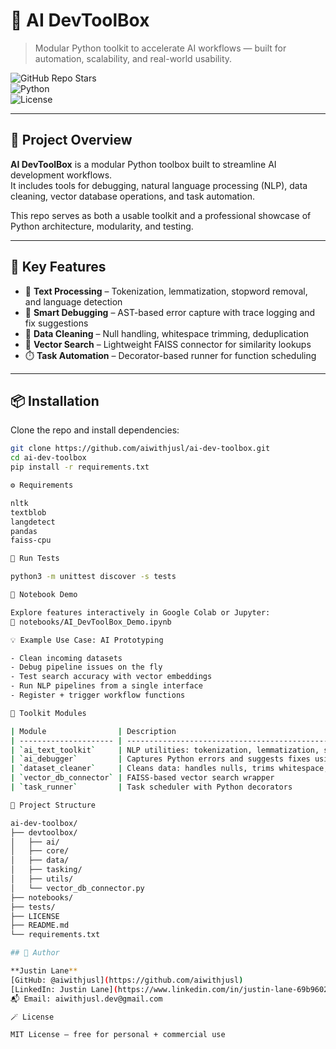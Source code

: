 # 🧠 AI DevToolBox

> Modular Python toolkit to accelerate AI workflows — built for automation, scalability, and real-world usability.

![GitHub Repo Stars](https://img.shields.io/github/stars/aiwithjusl/ai-dev-toolbox?style=social)  
![Python](https://img.shields.io/badge/Python-3.10%2B-blue)  
![License](https://img.shields.io/github/license/aiwithjusl/ai-dev-toolbox)

---

## 🚀 Project Overview

**AI DevToolBox** is a modular Python toolbox built to streamline AI development workflows.  
It includes tools for debugging, natural language processing (NLP), data cleaning, vector database operations, and task automation.

This repo serves as both a usable toolkit and a professional showcase of Python architecture, modularity, and testing.

---

## 🔧 Key Features

- 🧠 **Text Processing** – Tokenization, lemmatization, stopword removal, and language detection  
- 🐞 **Smart Debugging** – AST-based error capture with trace logging and fix suggestions  
- 🧹 **Data Cleaning** – Null handling, whitespace trimming, deduplication  
- 🧭 **Vector Search** – Lightweight FAISS connector for similarity lookups  
- ⏱️ **Task Automation** – Decorator-based runner for function scheduling  

---

## 📦 Installation

Clone the repo and install dependencies:

```bash
git clone https://github.com/aiwithjusl/ai-dev-toolbox.git
cd ai-dev-toolbox
pip install -r requirements.txt

⚙️ Requirements

nltk  
textblob  
langdetect  
pandas  
faiss-cpu

🧪 Run Tests

python3 -m unittest discover -s tests

📓 Notebook Demo

Explore features interactively in Google Colab or Jupyter:
📍 notebooks/AI_DevToolBox_Demo.ipynb

💡 Example Use Case: AI Prototyping

- Clean incoming datasets
- Debug pipeline issues on the fly
- Test search accuracy with vector embeddings
- Run NLP pipelines from a single interface
- Register + trigger workflow functions

🧰 Toolkit Modules

| Module                | Description                                                                      |
| --------------------- | -------------------------------------------------------------------------------- |
| `ai_text_toolkit`     | NLP utilities: tokenization, lemmatization, stopword removal, language detection |
| `ai_debugger`         | Captures Python errors and suggests fixes using AST + trace logs                 |
| `dataset_cleaner`     | Cleans data: handles nulls, trims whitespace, removes duplicates                 |
| `vector_db_connector` | FAISS-based vector search wrapper                                                |
| `task_runner`         | Task scheduler with Python decorators                                            |

📁 Project Structure

ai-dev-toolbox/
├── devtoolbox/
│   ├── ai/
│   ├── core/
│   ├── data/
│   ├── tasking/
│   ├── utils/
│   └── vector_db_connector.py
├── notebooks/
├── tests/
├── LICENSE
├── README.md
└── requirements.txt

## 👤 Author

**Justin Lane**  
[GitHub: @aiwithjusl](https://github.com/aiwithjusl)  
[LinkedIn: Justin Lane](https://www.linkedin.com/in/justin-lane-69b960219)  
📬 Email: aiwithjusl.dev@gmail.com

🪄 License

MIT License – free for personal + commercial use
